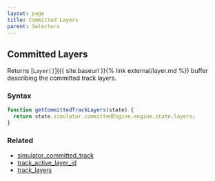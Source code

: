 ```yaml
---
layout: page
title: Committed Layers
parent: Selectors
---
```


## Committed Layers

Returns [`Layer[]`]({{ site.baseurl }}{% link external/layer.md %}) buffer describing the committed track layers.

### Syntax

```js
function getCommittedTrackLayers(state) {
  return state.simulator.committedEngine.engine.state.layers;
}
```

### Related

- [simulator_committed_track](./simulator_committed_track.md)
- [track_active_layer_id](./track_active_layer_id.md)
- [track_layers](./track_layers.md)
